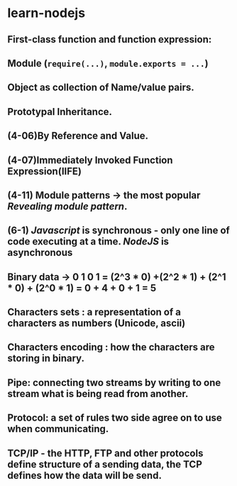 # learn-nodejs

## First-class function and function expression:
## Module (`require(...)`, `module.exports = ...`)
## Object as collection of Name/value pairs.
## Prototypal Inheritance.
## (4-06)By Reference and Value.
## (4-07)Immediately Invoked Function Expression(IIFE)
## (4-11) Module patterns -> the most popular *Revealing module pattern*.
## (6-1) *Javascript* is synchronous - only one line of code executing at a time. *NodeJS* is asynchronous
## Binary data ->  0 1 0 1 = (2^3 * 0) +(2^2 * 1) + (2^1 * 0) + (2^0 * 1)   = 0 + 4 + 0 + 1 = 5
## Characters sets : a representation of  a characters as numbers (Unicode, ascii)
## Characters encoding : how the characters are storing in binary.
## Pipe: connecting two streams by writing to one stream what is being read from another.
## Protocol: a set of rules two side agree on to use when communicating.
## TCP/IP - the HTTP, FTP and other protocols define structure of a sending data, the TCP defines how the data will be send.
                    